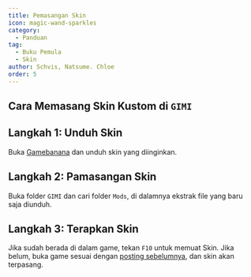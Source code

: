 ```yaml
---
title: Pemasangan Skin
icon: magic-wand-sparkles
category:
  - Panduan
tag:
  - Buku Pemula
  - Skin
author: Schvis, Natsume. Chloe
order: 5
---
```


## Cara Memasang Skin Kustom di `GIMI`

## Langkah 1: Unduh Skin

Buka [Gamebanana](https://gamebanana.com/games/8552) dan unduh skin yang diinginkan.

## Langkah 2: Pamasangan Skin

Buka folder `GIMI` dan cari folder `Mods`, di dalamnya ekstrak file yang baru saja diunduh.

## Langkah 3: Terapkan Skin

Jika sudah berada di dalam game, tekan `F10` untuk memuat Skin. Jika belum, buka game sesuai dengan [posting sebelumnya](3DM-tutorial.md), dan skin akan terpasang.
